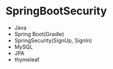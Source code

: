 # SpringBootSecurity
* Java
* Spring Boot(Gradle)
* SpringSecurity(SignUp, SignIn)
* MySQL
* JPA
* thymeleaf
